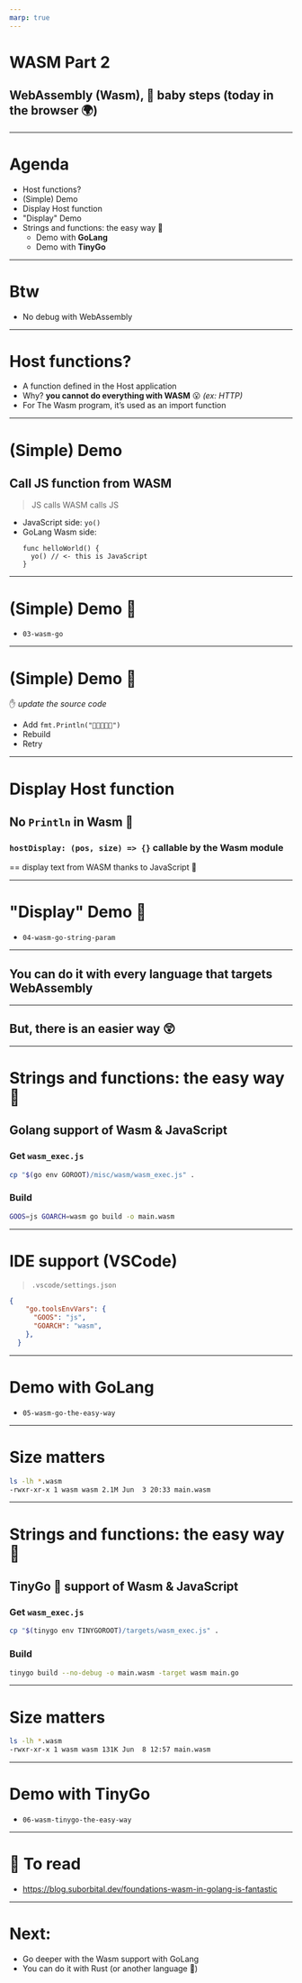 ```yaml
---
marp: true
---
```

# WASM Part 2

## WebAssembly (Wasm), 🐣 baby steps (today in the browser 🌍)

---

# Agenda

- Host functions?
- (Simple) Demo
- Display Host function
- "Display" Demo
- Strings and functions: the easy way 🎉
  - Demo with **GoLang**
  - Demo with **TinyGo**
---
# Btw

- No debug with WebAssembly

---

# Host functions?

- A function defined in the Host application
- Why? **you cannot do everything with WASM** 😮 *(ex: HTTP)*
- For The Wasm program, it’s used as an import function

---
# (Simple) Demo
## Call JS function from WASM
> JS calls WASM calls JS
- JavaScript side: `yo()`
- GoLang Wasm side:
  ```golang
  func helloWorld() {
    yo() // <- this is JavaScript
  }
  ```
---
# (Simple) Demo 🚀

- `03-wasm-go`

---
# (Simple) Demo 🚀

✋ *update the source code*
- Add `fmt.Println("🎉🎉🎉🎉🎉")`
- Rebuild
- Retry

---
# Display Host function

## No `Println` in Wasm 🤬
### `hostDisplay: (pos, size) => {}` callable by the Wasm module

== display text from WASM thanks to JavaScript 🤪

---
# "Display" Demo 🚀

- `04-wasm-go-string-param`

---
## You can do it with every language that targets WebAssembly

---
## But, there is an easier way 😲

---
# Strings and functions: the easy way 🎉

## Golang support of Wasm & JavaScript

### Get `wasm_exec.js`
```bash
cp "$(go env GOROOT)/misc/wasm/wasm_exec.js" .
```

### Build
```bash
GOOS=js GOARCH=wasm go build -o main.wasm
```

---
# IDE support (VSCode)

> `.vscode/settings.json`
```json
{
    "go.toolsEnvVars": {
      "GOOS": "js",
      "GOARCH": "wasm",
    },
  }
```
---
# Demo with GoLang

- `05-wasm-go-the-easy-way`

---
# Size matters

```bash
ls -lh *.wasm
-rwxr-xr-x 1 wasm wasm 2.1M Jun  3 20:33 main.wasm
```

---
# Strings and functions: the easy way 🎉

## TinyGo 🥰 support of Wasm & JavaScript

### Get `wasm_exec.js`
```bash
cp "$(tinygo env TINYGOROOT)/targets/wasm_exec.js" .
```

### Build
```bash
tinygo build --no-debug -o main.wasm -target wasm main.go
```
---
# Size matters

```bash
ls -lh *.wasm
-rwxr-xr-x 1 wasm wasm 131K Jun  8 12:57 main.wasm
```

---

# Demo with TinyGo

- `06-wasm-tinygo-the-easy-way`


---

# 📘 To read

- https://blog.suborbital.dev/foundations-wasm-in-golang-is-fantastic

---

# Next:

- Go deeper with the Wasm support with GoLang
- You can do it with Rust (or another language 🤔)

